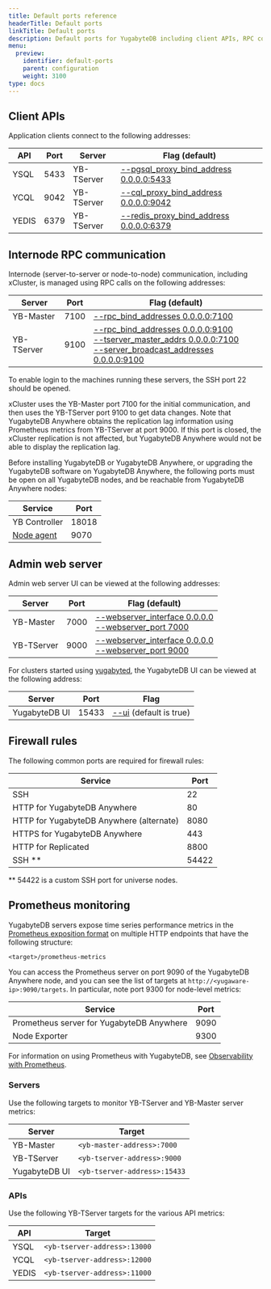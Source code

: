 ```yaml
---
title: Default ports reference
headerTitle: Default ports
linkTitle: Default ports
description: Default ports for YugabyteDB including client APIs, RPC communication, and monitoring.
menu:
  preview:
    identifier: default-ports
    parent: configuration
    weight: 3100
type: docs
---
```


## Client APIs

Application clients connect to the following addresses:

| API     | Port  | Server | Flag (default)           |
| ------- | ----- | ------- |------------------------------------------|
| YSQL | 5433  | YB-TServer | [--pgsql_proxy_bind_address 0.0.0.0:5433](../yb-tserver/#pgsql-proxy-bind-address) |
| YCQL | 9042  | YB-TServer | [--cql_proxy_bind_address 0.0.0.0:9042](../yb-tserver/#cql-proxy-bind-address)   |
| YEDIS | 6379  | YB-TServer | [--redis_proxy_bind_address 0.0.0.0:6379](../yb-tserver/#redis-proxy-bind-address) |

## Internode RPC communication

Internode (server-to-server or node-to-node) communication, including xCluster, is managed using RPC calls on the following addresses:

| Server     | Port | Flag (default)                              |
| ---------- | ---- | ------------------------------------------------------------ |
| YB-Master  | 7100 | [--rpc_bind_addresses 0.0.0.0:7100](../yb-master/#rpc-bind-addresses) |
| YB-TServer | 9100 | [--rpc_bind_addresses 0.0.0.0:9100](../yb-tserver/#rpc-bind-addresses)<br/>[--tserver_master_addrs 0.0.0.0:7100](../yb-tserver/#tserver-master-addrs)<br/>[--server_broadcast_addresses 0.0.0.0:9100](../yb-tserver/#server-broadcast-addresses) |

To enable login to the machines running these servers, the SSH port 22 should be opened.

xCluster uses the YB-Master port 7100 for the initial communication, and then uses the YB-TServer port 9100 to get data changes. Note that YugabyteDB Anywhere obtains the replication lag information using Prometheus metrics from YB-TServer at port 9000. If this port is closed, the xCluster replication is not affected, but YugabyteDB Anywhere would not be able to display the replication lag.

Before installing YugabyteDB or YugabyteDB Anywhere, or upgrading the YugabyteDB software on YugabyteDB Anywhere, the following ports must be open on all YugabyteDB nodes, and be reachable from YugabyteDB Anywhere nodes:

| Service       | Port  |
| ------------- | ----- |
| YB Controller | 18018 |
| [Node agent](../../../yugabyte-platform/configure-yugabyte-platform/set-up-cloud-provider/on-premises-manual/#install-node-agent) | 9070 |

## Admin web server

Admin web server UI can be viewed at the following addresses:

| Server    | Port  | Flag (default)                             |
| ---------- | ----- | ------------------------------------------------------------ |
| YB-Master  | 7000  |  [--webserver_interface 0.0.0.0](../yb-master/#webserver-interface)<br>[--webserver_port 7000](../yb-master/#webserver-port) |
| YB-TServer | 9000  |  [--webserver_interface 0.0.0.0](../yb-tserver/#webserver-interface)<br>[--webserver_port 9000](../yb-tserver/#webserver-port) |

For clusters started using [yugabyted](../yugabyted/), the YugabyteDB UI can be viewed at the following address:

| Server        | Port  | Flag                                             |
| ------------- | ----- | ------------------------------------------------ |
| YugabyteDB UI | 15433 | [--ui](../yugabyted/#start)  (default is true) |

## Firewall rules

The following common ports are required for firewall rules:

| Service     | Port
| ------- | ------------------------- |
| SSH    | 22 |
| HTTP for YugabyteDB Anywhere  | 80 |
| HTTP for YugabyteDB Anywhere (alternate) | 8080 |
| HTTPS for YugabyteDB Anywhere  | 443 |
| HTTP for Replicated | 8800 |
| SSH  **   | 54422 |

** 54422 is a custom SSH port for universe nodes.

## Prometheus monitoring

YugabyteDB servers expose time series performance metrics in the [Prometheus exposition format](https://prometheus.io/docs/instrumenting/exposition_formats/#text-based-format) on multiple HTTP endpoints that have the following structure:

```output
<target>/prometheus-metrics
```

You can access the Prometheus server on port 9090 of the YugabyteDB Anywhere node, and you can see the list of targets at `http://<yugaware-ip>:9090/targets`. In particular, note port 9300 for node-level metrics:

| Service           | Port |
| ----------------- | ---- |
| Prometheus server for YugabyteDB Anywhere | 9090 |
| Node Exporter     | 9300 |

For information on using Prometheus with YugabyteDB, see [Observability with Prometheus](../../../explore/observability).

### Servers

Use the following targets to monitor YB-TServer and YB-Master server metrics:

| Server     | Target                      |
| ---------- | --------------------------- |
| YB-Master  | `<yb-master-address>:7000`  |
| YB-TServer | `<yb-tserver-address>:9000` |
| YugabyteDB UI | `<yb-tserver-address>:15433` |

### APIs

Use the following YB-TServer targets for the various API metrics:

| API     | Target
| ------- | ------------------------- |
| YSQL    | `<yb-tserver-address>:13000` |
| YCQL    | `<yb-tserver-address>:12000` |
| YEDIS   | `<yb-tserver-address>:11000` |
